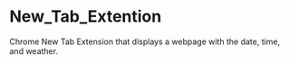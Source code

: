 # New_Tab_Extention
Chrome New Tab Extension that displays a webpage with the date, time, and weather.
